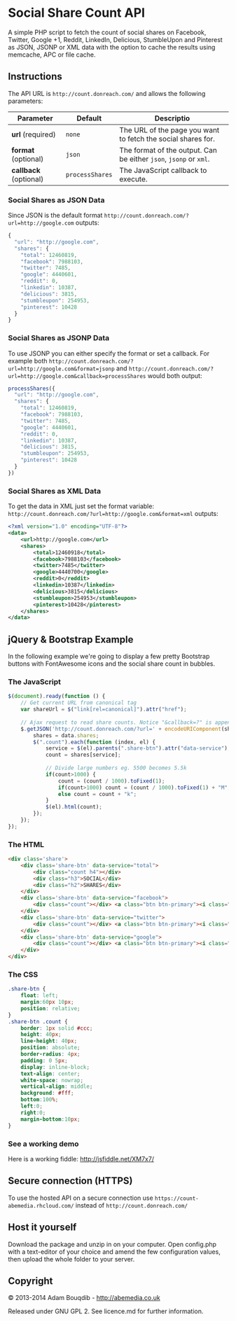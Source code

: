 Social Share Count API
===========

A simple PHP script to fetch the count of social shares on Facebook, Twitter, Google +1, Reddit, LinkedIn, Delicious, StumbleUpon and Pinterest as JSON, JSONP or XML data with the option to cache the results using memcache, APC or file cache.

## Instructions

The API URL is `http://count.donreach.com/` and allows the following parameters:

|  Parameter              |  Default         |  Descriptio                                                       |
| ----------------------- | ---------------- | ----------------------------------------------------------------- |
| **url**  (required)     | `none`           | The URL of the page you want to fetch the social shares for.      |
| **format** (optional)   | `json`           | The format of the output. Can be either `json`, `jsonp` or `xml`. |
| **callback** (optional) | `processShares`  | The JavaScript callback to execute. 

### Social Shares as JSON Data

Since JSON is the default format `http://count.donreach.com/?url=http://google.com` outputs:
```javascript
{
  "url": "http://google.com",
  "shares": {
    "total": 12460819,
    "facebook": 7988103,
    "twitter": 7485,
    "google": 4440601,
    "reddit": 0,
    "linkedin": 10387,
    "delicious": 3815,
    "stumbleupon": 254953,
    "pinterest": 10428
  }
}
```

### Social Shares as JSONP Data

To use JSONP you can either specify the format or set a callback. For example both `http://count.donreach.com/?url=http://google.com&format=jsonp` and `http://count.donreach.com/?url=http://google.com&callback=processShares` would both output:
```javascript
processShares({
  "url": "http://google.com",
  "shares": {
    "total": 12460819,
    "facebook": 7988103,
    "twitter": 7485,
    "google": 4440601,
    "reddit": 0,
    "linkedin": 10387,
    "delicious": 3815,
    "stumbleupon": 254953,
    "pinterest": 10428
  }
})
```

### Social Shares as XML Data

To get the data in XML just set the format variable: `http://count.donreach.com/?url=http://google.com&format=xml` outputs:
```xml
<?xml version="1.0" encoding="UTF-8"?>
<data>
	<url>http://google.com</url>
	<shares>
		<total>12460918</total>
		<facebook>7988103</facebook>
		<twitter>7485</twitter>
		<google>4440700</google>
		<reddit>0</reddit>
		<linkedin>10387</linkedin>
		<delicious>3815</delicious>
		<stumbleupon>254953</stumbleupon>
		<pinterest>10428</pinterest>
	</shares>
</data>
```

## jQuery & Bootstrap Example

In the following example we're going to display a few pretty Bootstrap buttons with FontAwesome icons and the social share count in bubbles.

### The JavaScript
```javascript
$(document).ready(function () {
    // Get current URL from canonical tag
    var shareUrl = $("link[rel=canonical]").attr("href");
    
    // Ajax request to read share counts. Notice "&callback=?" is appended to the URL to define it as JSONP.
    $.getJSON('http://count.donreach.com/?url=' + encodeURIComponent(shareUrl) + "&callback=?", function (data) {
        shares = data.shares;
        $(".count").each(function (index, el) {
            service = $(el).parents(".share-btn").attr("data-service");
            count = shares[service];
            
            // Divide large numbers eg. 5500 becomes 5.5k
            if(count>1000) {
                count = (count / 1000).toFixed(1);
                if(count>1000) count = (count / 1000).toFixed(1) + "M";
                else count = count + "k";
            }
            $(el).html(count);
        });
    });
});
```
### The HTML
```html
<div class='share'>
    <div class='share-btn' data-service="total">
        <div class="count h4"></div>
        <div class="h3">SOCIAL</div>
        <div class="h2">SHARES</div>
    </div>
    <div class='share-btn' data-service="facebook">
        <div class="count"></div> <a class="btn btn-primary"><i class="fa fa-facebook fa-fw fa-3x"></i></a>
    </div>
    <div class='share-btn' data-service="twitter">
        <div class="count"></div> <a class="btn btn-primary"><i class="fa fa-twitter fa-fw fa-3x"></i></a>
    </div>
    <div class='share-btn' data-service="google">
        <div class="count"></div> <a class="btn btn-primary"><i class="fa fa-google-plus fa-fw fa-3x"></i></a>
    </div>
</div>
```
### The CSS
```css
.share-btn {
    float: left;
    margin:60px 10px;
    position: relative;
}
.share-btn .count {
    border: 1px solid #ccc;
    height: 40px;
    line-height: 40px;
    position: absolute;
    border-radius: 4px;
    padding: 0 5px;
    display: inline-block;
    text-align: center;
    white-space: nowrap;
    vertical-align: middle;
    background: #fff;
    bottom:100%;
    left:0;
    right:0;
    margin-bottom:10px;
}
```
### See a working demo

Here is a working fiddle: http://jsfiddle.net/XM7x7/

## Secure connection (HTTPS)

To use the hosted API on a secure connection use `https://count-abemedia.rhcloud.com/` instead of `http://count.donreach.com/`

## Host it yourself

Download the package and unzip in on your computer. Open config.php with a text-editor of your choice and amend the few configuration values, then upload the whole folder to your server.

## Copyright
&copy; 2013-2014 Adam Bouqdib - http://abemedia.co.uk

Released under GNU GPL 2. See licence.md for further information.

